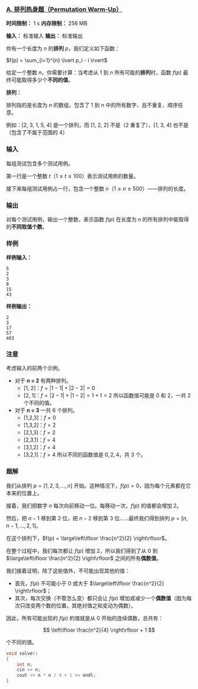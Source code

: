 ### [A. 排列热身题（Permutation Warm-Up）](https://codeforces.com/contest/2108/problem/A)

**时间限制：** 1 s
**内存限制：** 256 MB

**输入：** 标准输入
**输出：** 标准输出



你有一个长度为 $n$ 的**排列** $p$，我们定义如下函数：

$f(p) = \sum_{i=1}^{n} \lvert p_i - i \rvert$

给定一个整数 $n$，你需要计算：当考虑从 $1$ 到 $n$ 所有可能的**排列**时，函数 $f(p)$ 最终可能取得多少个**不同的值**。



**排列：**

排列指的是长度为 $n$ 的数组，包含了 $1$ 到 $n$ 中的所有数字、且不重复、顺序任意。

例如：[2, 3, 1, 5, 4] 是一个排列，而 [1, 2, 2] 不是（2 重复了），[1, 3, 4] 也不是（包含了不属于范围的 4）







### 输入

每组测试包含多个测试用例。

第一行是一个整数 $t$（$1 \le t \le 100$）表示测试用例的数量。

接下来每组测试用例占一行，包含一个整数 $n$（$1 \le n \le 500$）——排列的长度。





### 输出

对每个测试用例，输出一个整数，表示函数 $f(p)$ 在长度为 $n$ 的所有排列中能取得的**不同取值个数**。





### 样例

**样例输入：**

```
5
2
3
8
15
43
```



**样例输出：**

```
2
3
17
57
463
```





### 注意

考虑输入的前两个示例。

- 对于 **n = 2** 有两种排列。
    - [1, 2]：$f = |1-1| + |2-2| = 0$
    - [2, 1]：$f = |2-1| + |1-2| = 1 + 1 = 2$
         所以函数值可能是 $0$ 和 $2$，一共 $2$ 个不同的值。
- 对于 **n = 3** 一共 $6$ 个排列。
    - [1,2,3]：$f=0$
    - [1,3,2]：$f=2$
    - [2,1,3]：$f=2$
    - [2,3,1]：$f=4$
    - [3,1,2]：$f=4$
    - [3,2,1]：$f=4$
         所以不同的函数值是 $0, 2, 4$，共 $3$ 个。





### 题解

我们从排列 $p = [1, 2, 3, ..., n]$ 开始。这种情况下，$f(p) = 0$，因为每个元素都在它本来的位置上。

接着，我们把数字 $n$ 每次向前移动一位。每移动一次，$f(p)$ 的值都会增加 2。

然后，把 $n-1$ 移到第 2 位，把 $n-2$ 移到第 3 位……最终我们得到排列 $p = [n, n-1, ..., 2, 1]$。

在这个排列下，$f(p) = \large\left\lfloor \frac{n^2}{2} \right\rfloor$。

在整个过程中，我们每次都让 $f(p)$ 增加 2，所以我们得到了从 $0$ 到 $\large\left\lfloor \frac{n^2}{2} \right\rfloor$ 之间的所有**偶数值**。

我们接着证明，除了这些值外，不可能出现其他的值：

* 首先，$f(p)$ 不可能小于 $0$ 或大于 $\large\left\lfloor \frac{n^2}{2} \right\rfloor$；
* 其次，每次交换（不管怎么变）都只会让 $f(p)$ 增加或减少一个**偶数值**（因为每次只改变两个数的位置，其绝对值之和变动为偶数）。

因此，所有可能出现的 $f(p)$ 的值就是从 $0$ 开始的连续偶数，总共有：

$$
\left\lfloor \frac{n^2}{4} \right\rfloor + 1
$$

个不同的值。



```cpp
void solve()
{
	int n;
	cin >> n;
	cout << n * n / 4 + 1 << endl;
}
```

